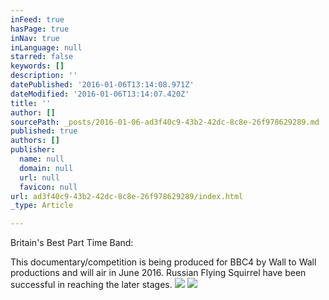 ```yaml
---
inFeed: true
hasPage: true
inNav: true
inLanguage: null
starred: false
keywords: []
description: ''
datePublished: '2016-01-06T13:14:08.971Z'
dateModified: '2016-01-06T13:14:07.420Z'
title: ''
author: []
sourcePath: _posts/2016-01-06-ad3f40c9-43b2-42dc-8c8e-26f978629289.md
published: true
authors: []
publisher:
  name: null
  domain: null
  url: null
  favicon: null
url: ad3f40c9-43b2-42dc-8c8e-26f978629289/index.html
_type: Article

---
```

Britain's Best Part Time Band:

This documentary/competition is being produced for BBC4 by Wall to Wall productions and will air in June 2016\. Russian Flying Squirrel have been successful in reaching the later stages.
![](https://the-grid-user-content.s3-us-west-2.amazonaws.com/45a587b7-7244-49f9-a4b3-bdc71bedfc1b.jpg)
![](https://the-grid-user-content.s3-us-west-2.amazonaws.com/d85895f7-85e4-40de-99f1-2cb673b5b67b.jpg)